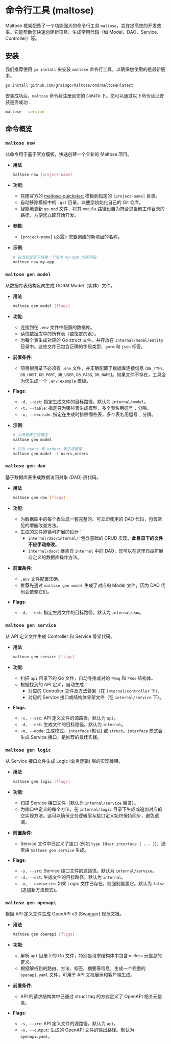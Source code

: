 # 命令行工具 (maltose)

Maltose 框架配备了一个功能强大的命令行工具 `maltose`，旨在提高您的开发效率。它能帮助您快速创建新项目、生成常用代码（如 Model、DAO、Service、Controller）等。

## 安装

我们推荐使用 `go install` 来安装 `maltose` 命令行工具，以确保您使用的是最新版本。

```bash
go install github.com/graingo/maltose/cmd/maltose@latest
```

安装成功后，`maltose` 命令将注册到您的 `GOPATH` 下。您可以通过以下命令验证安装是否成功：

```bash
maltose --version
```

## 命令概览

### `maltose new`

此命令用于基于官方模板，快速创建一个全新的 Maltose 项目。

- **用法**

  ```bash
  maltose new [project-name]
  ```

- **功能**:

  - 克隆官方的 [maltose-quickstart](https://github.com/graingo/maltose-quickstart) 模板到指定的 `[project-name]` 目录。
  - 自动移除模板中的 `.git` 目录，以便您初始化自己的 Git 仓库。
  - 智能地更新 `go.mod` 文件，将其 `module` 路径设置为符合您当前工作目录的路径，方便您立即开始开发。

- **参数**:

  - `[project-name]` (必需): 您要创建的新项目的名称。

- **示例**:
  ```bash
  # 在当前目录下创建一个名为 my-app 的新项目
  maltose new my-app
  ```

### `maltose gen model`

从数据库表结构反向生成 GORM Model（实体）文件。

- **用法**

  ```bash
  maltose gen model [flags]
  ```

- **功能**:

  - 连接到在 `.env` 文件中配置的数据库。
  - 读取数据库中的所有表（或指定的表）。
  - 为每个表生成对应的 Go struct 文件，并存放在 `internal/model/entity` 目录中。这些文件已包含正确的字段类型、`gorm` 和 `json` 标签。

- **前置条件**:

  - 项目根目录下必须有 `.env` 文件，并正确配置了数据库连接信息 (`DB_TYPE`, `DB_HOST`, `DB_PORT`, `DB_USER`, `DB_PASS`, `DB_NAME`)。如果文件不存在，工具会为您生成一个 `.env.example` 模板。

- **Flags**:

  - `-d, --dst`: 指定生成文件的目标路径。默认为 `internal/model`。
  - `-t, --table`: 指定只为哪些表生成模型，多个表名用逗号 `,` 分隔。
  - `-x, --exclude`: 指定在生成时排除哪些表，多个表名用逗号 `,` 分隔。

- **示例**:

  ```bash
  # 为所有表生成模型
  maltose gen model

  # 只为 users 和 orders 表生成模型
  maltose gen model -t users,orders
  ```

### `maltose gen dao`

基于数据库表生成数据访问对象 (DAO) 层代码。

- **用法**

  ```bash
  maltose gen dao [flags]
  ```

- **功能**:

  - 为数据库中的每个表生成一套完整的、可立即使用的 DAO 代码，包含常见的增删改查方法。
  - 生成的文件遵循可扩展的设计：
    - `internal/dao/internal/`: 包含基础的 CRUD 实现，**此目录下的文件不应手动修改**。
    - `internal/dao/`: 继承自 `internal` 中的 DAO，您可以在这里自由扩展自定义的数据库操作方法。

- **前置条件**:

  - `.env` 文件配置正确。
  - 推荐先通过 `maltose gen model` 生成了对应的 Model 文件，因为 DAO 代码会依赖它们。

- **Flags**:
  - `-d, --dst`: 指定生成文件的目标路径。默认为 `internal/dao`。

### `maltose gen service`

从 API 定义文件生成 Controller 和 Service 骨架代码。

- **用法**

  ```bash
  maltose gen service [flags]
  ```

- **功能**:

  - 扫描 `api` 目录下的 Go 文件，自动寻找成对的 `*Req` 和 `*Res` 结构体。
  - 根据找到的 API 定义，自动生成：
    - 对应的 Controller 文件及方法骨架（在 `internal/controller` 下）。
    - 对应的 Service 接口或结构体骨架文件（在 `internal/service` 下）。

- **Flags**:
  - `-s, --src`: API 定义文件的源路径。默认为 `api`。
  - `-d, --dst`: 生成文件的目标路径。默认为 `internal`。
  - `-m, --mode`: 生成模式，`interface` (默认) 或 `struct`。`interface` 模式会生成 Service 接口，是推荐的最佳实践。

### `maltose gen logic`

从 Service 接口文件生成 Logic (业务逻辑) 层的实现骨架。

- **用法**

  ```bash
  maltose gen logic [flags]
  ```

- **功能**:

  - 扫描 Service 接口文件（默认为 `internal/service` 目录）。
  - 为接口中定义的每个方法，在 `internal/logic` 目录下生成或追加对应的空实现方法。这可以确保业务逻辑层与接口定义始终保持同步，避免遗漏。

- **前置条件**:

  - Service 文件中已定义了接口 (例如 `type IUser interface { ... }`)，通常由 `maltose gen service` 生成。

- **Flags**:
  - `-s, --src`: Service 接口文件的源路径。默认为 `internal/service`。
  - `-d, --dst`: 生成文件的目标路径。默认为 `internal`。
  - `-o, --overwrite`: 如果 Logic 文件已存在，则强制覆盖它。默认为 `false` (追加新方法模式)。

### `maltose gen openapi`

根据 API 定义文件生成 OpenAPI v3 (Swagger) 规范文档。

- **用法**

  ```bash
  maltose gen openapi [flags]
  ```

- **功能**:

  - 解析 `api` 目录下的 Go 文件，特别是请求结构体中包含 `m.Meta` 元信息的定义。
  - 根据解析到的路由、方法、标签、摘要等信息，生成一个完整的 `openapi.yaml` 文件，可用于 API 文档展示和客户端生成。

- **前置条件**:

  - API 的请求结构体中已通过 struct tag 的方式定义了 OpenAPI 相关元信息。

- **Flags**:
  - `-s, --src`: API 定义文件的源路径。默认为 `api`。
  - `-o, --output`: 生成的 OpenAPI 文件的输出路径。默认为 `openapi.yaml`。
